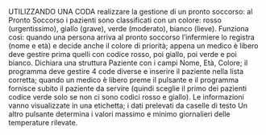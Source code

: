 UTILIZZANDO UNA CODA realizzare la gestione di un pronto soccorso:
al Pronto Soccorso i pazienti sono classificati con un colore: rosso (urgentissimo), giallo (grave),
verde (moderato), bianco (lieve). Funziona così: quando una persona arriva al pronto soccorso
l’infermiere lo registra (nome e età) e decide anche il colore di priorità; appena un medico è libero
deve gestire prima quelli con codice rosso, poi giallo, poi verde e poi bianco. Dichiara una struttura
Paziente con i campi Nome, Età, Colore; il programma deve gestire 4 code diverse e inserire il
paziente nella lista corretta; quando un medico è libero preme il pulsante e il programma fornisce
subito il paziente da servire (quindi sceglie il primo dei pazienti codice verde solo se non ci sono
codici rosso e giallo). Le informazioni vanno visualizzate in una etichetta; i dati prelevati da caselle
di testo Un altro pulsante determina i valori massimo e minimo giornalieri delle temperature
rilevate.